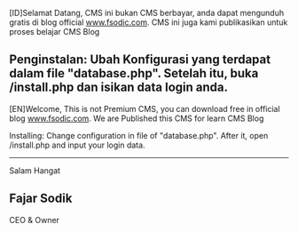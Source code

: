 [ID]Selamat Datang,
CMS ini bukan CMS berbayar, anda dapat mengunduh gratis di blog official www.fsodic.com.
CMS ini juga kami publikasikan untuk proses belajar CMS Blog

Penginstalan:
Ubah Konfigurasi yang terdapat dalam file "database.php".
Setelah itu, buka /install.php dan isikan data login anda.
----------------------------------------------------------------------------------
[EN]Welcome,
This is not Premium CMS, you can download free in official blog www.fsodic.com.
We are Published this CMS for learn CMS Blog

Installing:
Change configuration in file of "database.php".
After it, open /install.php and input your login data.

----------------------------------------------------------------------------------
Salam Hangat



Fajar Sodik
-------------
CEO & Owner
